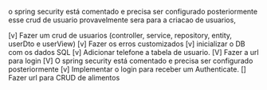 o spring security está comentado e precisa ser configurado posteriormente
esse crud de usuario provavelmente sera para a criacao de usuarios, 


[v] Fazer um crud de usuarios (controller, service, repository, entity, userDto e userView)
[v] Fazer os erros customizados
[v] inicializar o DB com os dados SQL
[v] Adicionar telefone a tabela de usuario.
[V] Fazer a url para login
[V] O spring security está comentado e precisa ser configurado posteriormente
[v] Implementar o login para receber um Authenticate.
[] Fazer url para CRUD de alimentos
